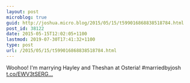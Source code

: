 ```yaml
---
layout: post
microblog: true
guid: http://joshua.micro.blog/2015/05/15/t599016868838518784.html
post_id: 38122
date: 2015-05-15T12:02:05+1100
lastmod: 2019-07-30T17:41:32+1100
type: post
url: /2015/05/15/t599016868838518784.html
---
```

Woohoo! I'm marrying Hayley and Theshan at Osteria! #marriedbyjosh [t.co/EWV3tSERG...](http://t.co/EWV3tSERGV)
